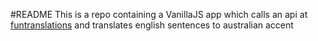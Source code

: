 #README
This is a repo containing a VanillaJS app which calls an api at [funtranslations](https://funtranslations.com) and translates english sentences to australian accent
